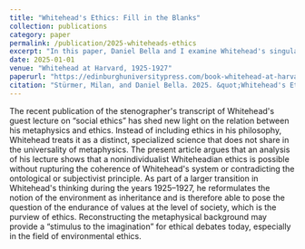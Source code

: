 ```yaml
---
title: "Whitehead's Ethics: Fill in the Blanks"
collection: publications
category: paper
permalink: /publication/2025-whiteheads-ethics
excerpt: "In this paper, Daniel Bella and I examine Whitehead's singular guest lecture in Richard Clarke Cabot's seminar in social ethics. This paper was already published in <i>Process Studies</i> in 2023, but has been updated for this collected volume in which Whitehead-scholars examine the significance of the <i>The Harvard Lectures of Alfred North Whitehead, 1925–1927: General Metaphysical Problems of Science</i>, which covers Whitehead’s second and third years of American lectures in philosophy."
date: 2025-01-01
venue: "Whitehead at Harvard, 1925-1927"
paperurl: "https://edinburghuniversitypress.com/book-whitehead-at-harvard-1925-1927.html"
citation: "Stürmer, Milan, and Daniel Bella. 2025. &quot;Whitehead's Ethics: Fill in the Blanks&quot. In <i>Whitehead at Harvard, 1925-1927</i>, edited by Joseph Petek and Brian G. Henning. Edinburgh University Press."
---
```



The recent publication of the stenographer's transcript of Whitehead's guest lecture on “social ethics” has shed new light on the relation between his metaphysics and ethics. Instead of including ethics in his philosophy, Whitehead treats it as a distinct, specialized science that does not share in the universality of metaphysics. The present article argues that an analysis of his lecture shows that a nonindividualist Whiteheadian ethics is possible without rupturing the coherence of Whitehead's system or contradicting the ontological or subjectivist principle. As part of a larger transition in Whitehead's thinking during the years 1925–1927, he reformulates the notion of the environment as inheritance and is therefore able to pose the question of the endurance of values at the level of society, which is the purview of ethics. Reconstructing the metaphysical background may provide a “stimulus to the imagination” for ethical debates today, especially in the field of environmental ethics.
